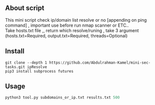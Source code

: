## About script
This mini script check ip/domain list resolve or no [appending on ping command] , important use before run nmap scanner or ETC.. <br>
Take hosts.txt file ,, return which resolve/runing , take 3 argument (hosts.txt=Required, output.txt=Required, threads=Optional)

## Install
```console
git clone --depth 1 https://github.com/Abdulrahman-Kamel/mini-sec-tasks.git ipResolve
pip3 install subprocess futures
```

## Usage
```python
python3 tool.py subdomains_or_ip.txt results.txt 500
```

